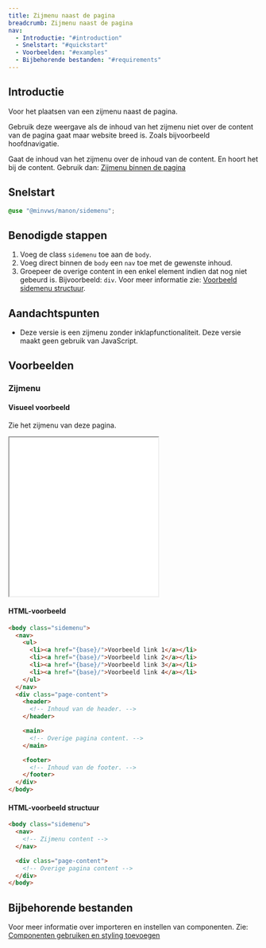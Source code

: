 ```yaml
---
title: Zijmenu naast de pagina
breadcrumb: Zijmenu naast de pagina
nav:
  - Introductie: "#introduction"
  - Snelstart: "#quickstart"
  - Voorbeelden: "#examples"
  - Bijbehorende bestanden: "#requirements"
---
```


<h2 id="introduction">Introductie</h2>

Voor het plaatsen van een zijmenu naast de pagina.

Gebruik deze weergave als de inhoud van het zijmenu niet over de content van de
pagina gaat maar website breed is. Zoals bijvoorbeeld hoofdnavigatie.

Gaat de inhoud van het zijmenu over de inhoud van de content. En hoort het bij
de content. Gebruik dan:
[Zijmenu binnen de pagina]({base}/library/components/sidemenu/in-page)

<h2 id="quickstart">Snelstart</h2>

```scss
@use "@minvws/manon/sidemenu";
```

## Benodigde stappen

1.  Voeg de class `sidemenu` toe aan de `body`.
2.  Voeg direct binnen de `body` een `nav` toe met de gewenste inhoud.
3.  Groepeer de overige content in een enkel element indien dat nog niet gebeurd
    is. Bijvoorbeeld: `div`. Voor meer informatie zie:
    [Voorbeeld sidemenu structuur](#sidemenu-structure).

## Aandachtspunten

- Deze versie is een zijmenu zonder inklapfunctionaliteit. Deze versie maakt
  geen gebruik van JavaScript.

<h2 id="examples">Voorbeelden</h2>

### Zijmenu

#### Visueel voorbeeld

Zie het zijmenu van deze pagina.

<div class="resize">
  <iframe src="{base}/snippets/sidemenu-next-to-page" title="Voorbeeld" height="320px"
  ></iframe>
</div>

#### HTML-voorbeeld

```html
<body class="sidemenu">
  <nav>
    <ul>
      <li><a href="{base}/">Voorbeeld link 1</a></li>
      <li><a href="{base}/">Voorbeeld link 2</a></li>
      <li><a href="{base}/">Voorbeeld link 3</a></li>
      <li><a href="{base}/">Voorbeeld link 4</a></li>
    </ul>
  </nav>
  <div class="page-content">
    <header>
      <!-- Inhoud van de header. -->
    </header>

    <main>
      <!-- Overige pagina content. -->
    </main>

    <footer>
      <!-- Inhoud van de footer. -->
    </footer>
  </div>
</body>
```

<h4 id="sidemenu-structure">HTML-voorbeeld structuur</h4>

```html
<body class="sidemenu">
  <nav>
    <!-- Zijmenu content -->
  </nav>

  <div class="page-content">
    <!-- Overige pagina content -->
  </div>
</body>
```

<h2 id="requirements">Bijbehorende bestanden</h2>

Voor meer informatie over importeren en instellen van componenten. Zie:
[Componenten gebruiken en styling toevoegen]({base}/getting-started/installation)
